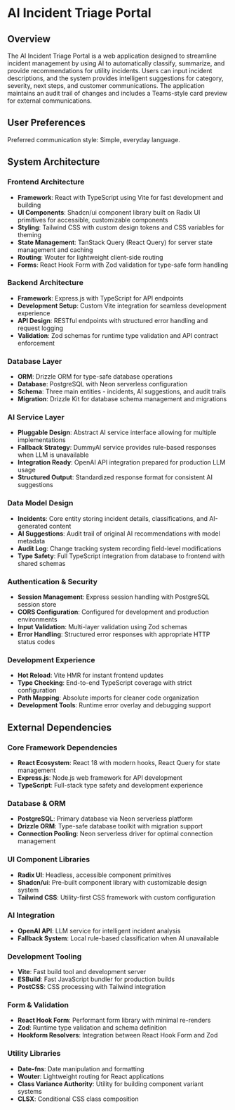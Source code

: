 # AI Incident Triage Portal

## Overview

The AI Incident Triage Portal is a web application designed to streamline incident management by using AI to automatically classify, summarize, and provide recommendations for utility incidents. Users can input incident descriptions, and the system provides intelligent suggestions for category, severity, next steps, and customer communications. The application maintains an audit trail of changes and includes a Teams-style card preview for external communications.

## User Preferences

Preferred communication style: Simple, everyday language.

## System Architecture

### Frontend Architecture
- **Framework**: React with TypeScript using Vite for fast development and building
- **UI Components**: Shadcn/ui component library built on Radix UI primitives for accessible, customizable components
- **Styling**: Tailwind CSS with custom design tokens and CSS variables for theming
- **State Management**: TanStack Query (React Query) for server state management and caching
- **Routing**: Wouter for lightweight client-side routing
- **Forms**: React Hook Form with Zod validation for type-safe form handling

### Backend Architecture
- **Framework**: Express.js with TypeScript for API endpoints
- **Development Setup**: Custom Vite integration for seamless development experience
- **API Design**: RESTful endpoints with structured error handling and request logging
- **Validation**: Zod schemas for runtime type validation and API contract enforcement

### Database Layer
- **ORM**: Drizzle ORM for type-safe database operations
- **Database**: PostgreSQL with Neon serverless configuration
- **Schema**: Three main entities - incidents, AI suggestions, and audit trails
- **Migration**: Drizzle Kit for database schema management and migrations

### AI Service Layer
- **Pluggable Design**: Abstract AI service interface allowing for multiple implementations
- **Fallback Strategy**: DummyAI service provides rule-based responses when LLM is unavailable
- **Integration Ready**: OpenAI API integration prepared for production LLM usage
- **Structured Output**: Standardized response format for consistent AI suggestions

### Data Model Design
- **Incidents**: Core entity storing incident details, classifications, and AI-generated content
- **AI Suggestions**: Audit trail of original AI recommendations with model metadata
- **Audit Log**: Change tracking system recording field-level modifications
- **Type Safety**: Full TypeScript integration from database to frontend with shared schemas

### Authentication & Security
- **Session Management**: Express session handling with PostgreSQL session store
- **CORS Configuration**: Configured for development and production environments
- **Input Validation**: Multi-layer validation using Zod schemas
- **Error Handling**: Structured error responses with appropriate HTTP status codes

### Development Experience
- **Hot Reload**: Vite HMR for instant frontend updates
- **Type Checking**: End-to-end TypeScript coverage with strict configuration
- **Path Mapping**: Absolute imports for cleaner code organization
- **Development Tools**: Runtime error overlay and debugging support

## External Dependencies

### Core Framework Dependencies
- **React Ecosystem**: React 18 with modern hooks, React Query for state management
- **Express.js**: Node.js web framework for API development
- **TypeScript**: Full-stack type safety and development experience

### Database & ORM
- **PostgreSQL**: Primary database via Neon serverless platform
- **Drizzle ORM**: Type-safe database toolkit with migration support
- **Connection Pooling**: Neon serverless driver for optimal connection management

### UI Component Libraries
- **Radix UI**: Headless, accessible component primitives
- **Shadcn/ui**: Pre-built component library with customizable design system
- **Tailwind CSS**: Utility-first CSS framework with custom configuration

### AI Integration
- **OpenAI API**: LLM service for intelligent incident analysis
- **Fallback System**: Local rule-based classification when AI unavailable

### Development Tooling
- **Vite**: Fast build tool and development server
- **ESBuild**: Fast JavaScript bundler for production builds
- **PostCSS**: CSS processing with Tailwind integration

### Form & Validation
- **React Hook Form**: Performant form library with minimal re-renders
- **Zod**: Runtime type validation and schema definition
- **Hookform Resolvers**: Integration between React Hook Form and Zod

### Utility Libraries
- **Date-fns**: Date manipulation and formatting
- **Wouter**: Lightweight routing for React applications
- **Class Variance Authority**: Utility for building component variant systems
- **CLSX**: Conditional CSS class composition